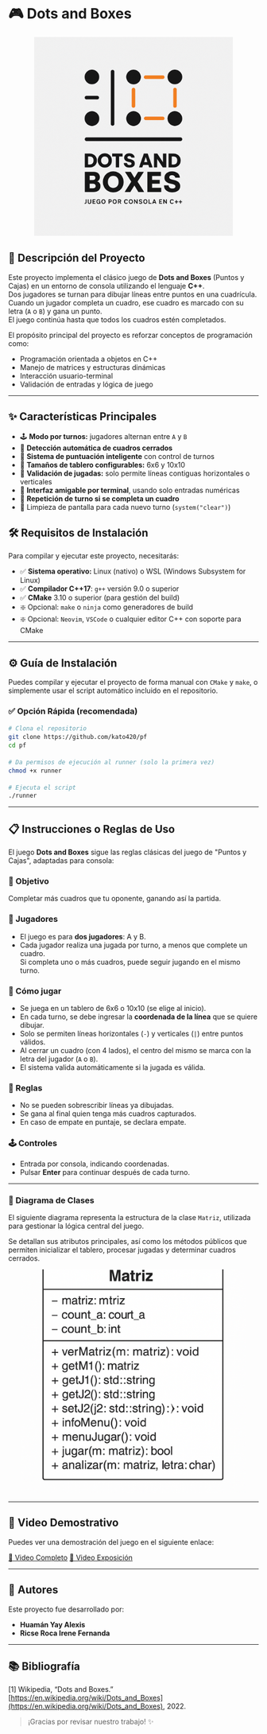 # 🎮 Dots and Boxes

<!-- ![Logo](https://raw.githubusercontent.com/kato420/pf/master/img/logo.png) -->
<p align="center">
  <img src="https://raw.githubusercontent.com/kato420/pf/master/img/logo.png" width="400">
</p>

## 📖 Descripción del Proyecto

Este proyecto implementa el clásico juego de **Dots and Boxes** (Puntos y Cajas) en un entorno de consola utilizando el lenguaje **C++**.  
Dos jugadores se turnan para dibujar líneas entre puntos en una cuadrícula.  
Cuando un jugador completa un cuadro, ese cuadro es marcado con su letra (`A` o `B`) y gana un punto.  
El juego continúa hasta que todos los cuadros estén completados.

El propósito principal del proyecto es reforzar conceptos de programación como:

- Programación orientada a objetos en C++
- Manejo de matrices y estructuras dinámicas
- Interacción usuario-terminal
- Validación de entradas y lógica de juego

---

## ✨ Características Principales

- 🕹️ **Modo por turnos:** jugadores alternan entre `A` y `B`
- 🎯 **Detección automática de cuadros cerrados**
- 🧠 **Sistema de puntuación inteligente** con control de turnos
- 🧱 **Tamaños de tablero configurables:** 6x6 y 10x10
- 🧾 **Validación de jugadas:** solo permite líneas contiguas horizontales o verticales
- 💬 **Interfaz amigable por terminal**, usando solo entradas numéricas
- 🔄 **Repetición de turno si se completa un cuadro**
- 🧹 Limpieza de pantalla para cada nuevo turno (`system("clear")`)

## 🛠 Requisitos de Instalación

Para compilar y ejecutar este proyecto, necesitarás:

- ✅ **Sistema operativo:** Linux (nativo) o WSL (Windows Subsystem for Linux)
- ✅ **Compilador C++17**: `g++` versión 9.0 o superior
- ✅ **CMake** 3.10 o superior (para gestión del build)
- ❇️ Opcional: `make` o `ninja` como generadores de build
- ❇️ Opcional: `Neovim`, `VSCode` o cualquier editor C++ con soporte para CMake

---

## ⚙️ Guía de Instalación

Puedes compilar y ejecutar el proyecto de forma manual con `CMake` y `make`, o simplemente usar el script automático incluido en el repositorio.

### ✅ Opción Rápida (recomendada)

```bash
# Clona el repositorio
git clone https://github.com/kato420/pf
cd pf

# Da permisos de ejecución al runner (solo la primera vez)
chmod +x runner

# Ejecuta el script
./runner
```

---

## 📋 Instrucciones o Reglas de Uso

El juego **Dots and Boxes** sigue las reglas clásicas del juego de "Puntos y Cajas", adaptadas para consola:

### 🎯 Objetivo

Completar más cuadros que tu oponente, ganando así la partida.

### 👥 Jugadores

- El juego es para **dos jugadores**: A y B.
- Cada jugador realiza una jugada por turno, a menos que complete un cuadro.  
  Si completa uno o más cuadros, puede seguir jugando en el mismo turno.

### 🔧 Cómo jugar

- Se juega en un tablero de 6x6 o 10x10 (se elige al inicio).
- En cada turno, se debe ingresar la **coordenada de la línea** que se quiere dibujar.
- Solo se permiten líneas horizontales (`-`) y verticales (`|`) entre puntos válidos.
- Al cerrar un cuadro (con 4 lados), el centro del mismo se marca con la letra del jugador (`A` o `B`).
- El sistema valida automáticamente si la jugada es válida.

### 🧠 Reglas

- No se pueden sobrescribir líneas ya dibujadas.
- Se gana al final quien tenga más cuadros capturados.
- En caso de empate en puntaje, se declara empate.

### 🕹 Controles

- Entrada por consola, indicando coordenadas.
- Pulsar **Enter** para continuar después de cada turno.

---

<!-- ## 🧭 Diagramas de Clases -->
<!---->
<!-- El siguiente diagrama representa la estructura de la clase `Matriz`, utilizada para gestionar la lógica central del juego.   -->
<!-- Se detallan sus atributos principales, así como los métodos públicos que permiten inicializar el tablero, procesar jugadas, y determinar cuadros cerrados. -->

<!-- ![Diagrama de Clase](https://raw.githubusercontent.com/kato420/pf/master/img/diagrama.png) -->
<h3>📘 Diagrama de Clases</h3>
<p>El siguiente diagrama representa la estructura de la clase <code>Matriz</code>, utilizada para gestionar la lógica central del juego.</p>
<p>Se detallan sus atributos principales, así como los métodos públicos que permiten inicializar el tablero, procesar jugadas y determinar cuadros cerrados.</p>

<p align="center">
  <img src="https://raw.githubusercontent.com/kato420/pf/master/img/diagrama.png" width="450">
</p>

<!-- <img src="https://raw.githubusercontent.com/kato420/pf/master/img/diagrama.png" alt="Diagrama de Clases" width="500"> -->

---

## 🎥 Video Demostrativo

Puedes ver una demostración del juego en el siguiente enlace:

[🔗 Video Completo](https://youtu.be/uu9IzKrUdoc)
[🔗 Video Exposición](https://youtu.be/dGXv_Q4aTcQ?si=feCkJpJNNQugP9n9)

<!-- Reemplaza la URL por la real cuando tengas el video subido -->

---

## 👥 Autores

Este proyecto fue desarrollado por:

- **Huamán Yay Alexis**
- **Ricse Roca Irene Fernanda**

---

## 📚 Bibliografía

[1] Wikipedia, “Dots and Boxes.” [https://en.wikipedia.org/wiki/Dots_and_Boxes](https://en.wikipedia.org/wiki/Dots_and_Boxes), 2022.

> ¡Gracias por revisar nuestro trabajo! ✨
